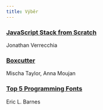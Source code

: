```yaml
---
title: Výběr
---
```


### [JavaScript Stack from Scratch](https://github.com/verekia/js-stack-from-scratch)
Jonathan Verrecchia

### [Boxcutter](https://github.com/boxcutter)
Mischa Taylor, Anna Moujan

### [Top 5 Programming Fonts](https://laravel-news.com/2016/10/top-5-programming-fonts/)
Eric L. Barnes
